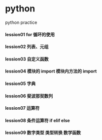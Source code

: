 # python
python practice
#### lession01 for 循环的使用
#### lession02 列表、元组
#### lession03 自定义函数
#### lession04 模块的 import  模块内方法的 import
#### lession05 字典
#### lession06 斐波那契数列
#### lession07 运算符
#### lession08 条件运算符 if elif else
#### lession09 数字类型 类型转换 数学函数
